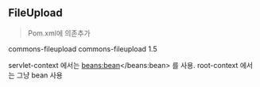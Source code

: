 ## FileUpload

> Pom.xml에 의존추가

<!-- 파일업로드 -->
<dependency>
	<groupId>commons-fileupload</groupId>
	<artifactId>commons-fileupload</artifactId>
	<version>1.5</version>
</dependency>


servlet-context 에서는 <beans:bean></beans:bean> 를 사용.
root-context 에서는 그냥 bean 사용